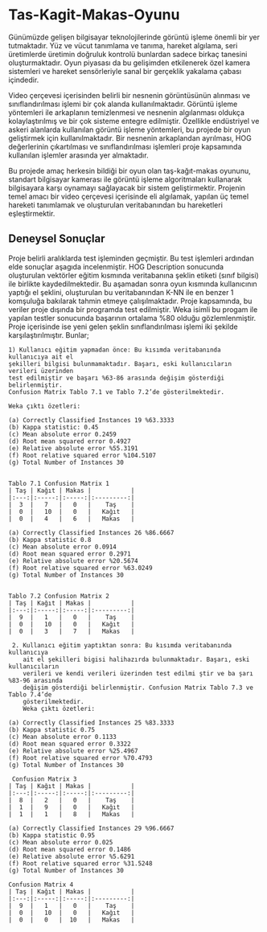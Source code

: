 # Tas-Kagit-Makas-Oyunu

Günümüzde gelişen bilgisayar teknolojilerinde görüntü işleme önemli bir yer
tutmaktadır. Yüz ve vücut tanımlama ve tanıma, hareket algılama, seri üretimlerde
üretimin doğruluk kontrolü bunlardan sadece birkaç tanesini oluşturmaktadır. Oyun
piyasası da bu gelişimden etkilenerek özel kamera sistemleri ve hareket sensörleriyle
sanal bir gerçeklik yakalama çabası içindedir.

Video çerçevesi içerisinden belirli bir nesnenin görüntüsünün alınması ve
sınıflandırılması işlemi bir çok alanda kullanılmaktadır. Görüntü işleme yöntemleri
ile arkaplanın temizlenmesi ve nesnenin algılanması oldukça kolaylaştırılmış ve bir
çok sisteme entegre edilmiştir. Özellikle endüstriyel ve askeri alanlarda kullanılan
görüntü işleme yöntemleri, bu projede bir oyun geliştirmek için kullanılmaktadır. Bir
nesnenin arkaplandan ayrılması, HOG değerlerinin çıkartılması ve sınıflandırılması
işlemleri proje kapsamında kullanılan işlemler arasında yer almaktadır.


Bu projede amaç herkesin bildiği bir oyun olan taş-kağıt-makas oyununu, standart
bilgisayar kamerası ile görüntü işleme algoritmaları kullanarak bilgisayara karşı
oynamayı sağlayacak bir sistem geliştirmektir.
Projenin temel amacı bir video çerçevesi içerisinde eli algılamak, yapılan üç temel 
hareketi tanımlamak ve oluşturulan veritabanından bu hareketleri eşleştirmektir.

## Deneysel Sonuçlar

Proje belirli aralıklarda test işleminden geçmiştir. Bu test işlemleri ardından elde
sonuçlar aşagıda incelenmiştir.
HOG Description sonucunda oluşturulan vektörler eğitim kısmında veritabanına şeklin
etiketi (sınıf bilgisi) ile birlikte kaydedilmektedir. Bu aşamadan sonra oyun kısmında
kullanıcının yaptığı el şeklini, oluşturulan bu veritabanından K-NN ile en benzer 1
komşuluğa bakılarak tahmin etmeye çalışılmaktadır.
Proje kapsamında, bu veriler proje dışında bir programda test edilmiştir.
Weka
isimli bu progam ile yapılan testler sonucunda başarının ortalama %80 olduğu
gözlemlenmiştir. Proje içerisinde ise yeni gelen şeklin sınıflandırılması işlemi iki
şekilde karşılaştırılmıştır. Bunlar;

```
1) Kullanıcı eğitim yapmadan önce: Bu kısımda veritabanında kullanıcıya ait el
şekilleri bilgisi bulunmamaktadır. Başarı, eski kullanıcıların verileri üzerinden
test edilmiştir ve başarı %63-86 arasında değişim gösterdiği belirlenmiştir.
Confusion Matrix Tablo 7.1 ve Tablo 7.2’de gösterilmektedir.

Weka çıktı özetleri:

(a) Correctly Classified Instances 19 %63.3333
(b) Kappa statistic: 0.45
(c) Mean absolute error 0.2459
(d) Root mean squared error 0.4927
(e) Relative absolute error %55.3191
(f) Root relative squared error %104.5107
(g) Total Number of Instances 30


Tablo 7.1 Confusion Matrix 1
| Taş | Kağıt | Makas |           |
|:---:|:-----:|:-----:|:---------:|
|  3  |   7   |   0   |    Taş    |
|  0  |   10  |   0   |   Kağıt   |
|  0  |   4   |   6   |   Makas   |

(a) Correctly Classified Instances 26 %86.6667
(b) Kappa statistic 0.8
(c) Mean absolute error 0.0914
(d) Root mean squared error 0.2971
(e) Relative absolute error %20.5674
(f) Root relative squared error %63.0249
(g) Total Number of Instances 30

 
Tablo 7.2 Confusion Matrix 2
| Taş | Kağıt | Makas |           |
|:---:|:-----:|:-----:|:---------:|
|  9  |   1   |   0   |    Taş    |
|  0  |   10  |   0   |   Kağıt   |
|  0  |   3   |   7   |   Makas   |

``` 
```
 2. Kullanıcı eğitim yaptıktan sonra: Bu kısımda veritabanında kullanıcıya
    ait el ̧sekilleri bigisi halihazırda bulunmaktadır. Başarı, eski kullanıcıların
    verileri ve kendi verileri üzerinden test edilmi ̧stir ve ba ̧sarı %83-96 arasında
    değişim gösterdiği belirlenmiştir. Confusion Matrix Tablo 7.3 ve Tablo 7.4’de
    gösterilmektedir.
    Weka çıktı özetleri:

(a) Correctly Classified Instances 25 %83.3333
(b) Kappa statistic 0.75
(c) Mean absolute error 0.1133
(d) Root mean squared error 0.3322
(e) Relative absolute error %25.4967
(f) Root relative squared error %70.4793
(g) Total Number of Instances 30
 
 Confusion Matrix 3
| Taş | Kağıt | Makas |           |
|:---:|:-----:|:-----:|:---------:|
|  8  |   2   |   0   |    Taş    |
|  1  |   9   |   0   |   Kağıt   |
|  1  |   1   |   8   |   Makas   |
 
(a) Correctly Classified Instances 29 %96.6667
(b) Kappa statistic 0.95
(c) Mean absolute error 0.025
(d) Root mean squared error 0.1486
(e) Relative absolute error %5.6291
(f) Root relative squared error %31.5248
(g) Total Number of Instances 30

Confusion Matrix 4
| Taş | Kağıt | Makas |           |
|:---:|:-----:|:-----:|:---------:|
|  9  |   1   |   0   |    Taş    |
|  0  |   10  |   0   |   Kağıt   |
|  0  |   0   |  10   |   Makas   |
```
